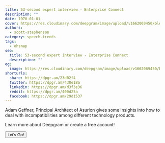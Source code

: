 ```yaml
---
title: 53-second expert interview - Enterprise Connect
description: ""
date: 1970-01-01
cover: https://res.cloudinary.com/deepgram/image/upload/v1662069450/blog/untitled-4/placeholder-post-image%402x.jpg
authors:
  - scott-stephenson
category: speech-trends
tags:
  - ohsnap
seo:
  title: 53-second expert interview - Enterprise Connect
  description: ""
og:
  image: https://res.cloudinary.com/deepgram/image/upload/v1662069450/blog/untitled-4/placeholder-post-image%402x.jpg
shorturls:
  share: https://dpgr.am/23d02f4
  twitter: https://dpgr.am/430e18a
  linkedin: https://dpgr.am/d3f3e36
  reddit: https://dpgr.am/400d25a
  facebook: https://dpgr.am/29d1537
---
```


Adam Geffner, Principal Architect of Asurion gives some insights into how to deal with incompatibilities among different technology products.

Learn more about Deepgram or create a free account!

[<button>Let's Go!</button>](https://www.deepgram.com/)
